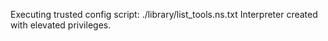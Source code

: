 Executing trusted config script: ./library/list_tools.ns.txt
Interpreter created with elevated privileges.
